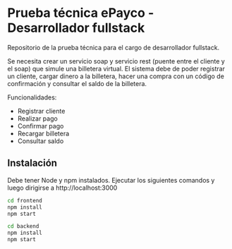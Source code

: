 # Prueba técnica ePayco - Desarrollador fullstack
Repositorio de la prueba técnica para el cargo de desarrollador fullstack.

Se necesita crear un servicio soap y servicio rest (puente entre el cliente y el
soap) que simule una billetera virtual.
El sistema debe de poder registrar un cliente, cargar dinero a la billetera, hacer
una compra con un código de confirmación y consultar el saldo de la billetera.

Funcionalidades:
- Registrar cliente
- Realizar pago
- Confirmar pago
- Recargar billetera
- Consultar saldo

## Instalación

Debe tener Node y npm instalados. Ejecutar los siguientes comandos y luego dirigirse a http://localhost:3000

```bash
cd frontend
npm install
npm start
```
```bash
cd backend
npm install
npm start
```